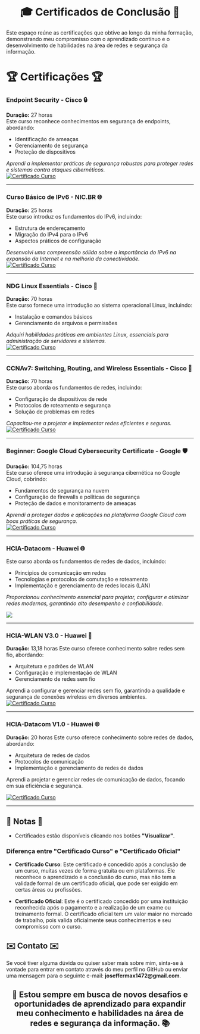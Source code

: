 <h1 align="center">🎓 Certificados de Conclusão 📜</h1>

Este espaço reúne as certificações que obtive ao longo da minha formação, demonstrando meu compromisso com o aprendizado contínuo e o desenvolvimento de habilidades na área de redes e segurança da informação.

# 🏆 Certificações 🏆

### Endpoint Security - Cisco 🔒
**Duração:** 27 horas  
Este curso reconhece conhecimentos em segurança de endpoints, abordando:
- Identificação de ameaças  
- Gerenciamento de segurança  
- Proteção de dispositivos  

_Aprendi a implementar práticas de segurança robustas para proteger redes e sistemas contra ataques cibernéticos._  
[![Certificado Curso](https://img.shields.io/badge/Certificado%20Curso-Visualizar-blue)](https://academicoifpbedubr-my.sharepoint.com/:b:/g/personal/joseffer_maxwel_academico_ifpb_edu_br/EUqbpfeJhktHgC_d05KGcT0BH4iGZQR_xpbrJ2kcZxR4kg?e=5Sj3p3)

---

### Curso Básico de IPv6 - NIC.BR 🌐
**Duração:** 25 horas  
Este curso introduz os fundamentos do IPv6, incluindo:
- Estrutura de endereçamento  
- Migração do IPv4 para o IPv6  
- Aspectos práticos de configuração  

_Desenvolvi uma compreensão sólida sobre a importância do IPv6 na expansão da Internet e na melhoria da conectividade._  
[![Certificado Curso](https://img.shields.io/badge/Certificado%20Curso-Visualizar-blue)](https://academicoifpbedubr-my.sharepoint.com/:b:/g/personal/joseffer_maxwel_academico_ifpb_edu_br/ERGaSmTr0zVOtJRSj7ylV68BrCQUEoIwu4chlwEFLEPvPA?e=dC7v1g)

---

### NDG Linux Essentials - Cisco 🐧
**Duração:** 70 horas  
Este curso fornece uma introdução ao sistema operacional Linux, incluindo:
- Instalação e comandos básicos  
- Gerenciamento de arquivos e permissões  

_Adquiri habilidades práticas em ambientes Linux, essenciais para administração de servidores e sistemas._  
[![Certificado Curso](https://img.shields.io/badge/Certificado%20Curso-Visualizar-blue)](https://academicoifpbedubr-my.sharepoint.com/:b:/g/personal/joseffer_maxwel_academico_ifpb_edu_br/ERs6jpThnA1IiKPfEcYhH4MBUVO24u1Esnnfztkrr6hddA?e=uiRkpm)

---

### CCNAv7: Switching, Routing, and Wireless Essentials - Cisco 📡
**Duração:** 70 horas  
Este curso aborda os fundamentos de redes, incluindo:
- Configuração de dispositivos de rede  
- Protocolos de roteamento e segurança  
- Solução de problemas em redes  

_Capacitou-me a projetar e implementar redes eficientes e seguras._  
[![Certificado Curso](https://img.shields.io/badge/Certificado%20Curso-Visualizar-blue)](https://academicoifpbedubr-my.sharepoint.com/:b:/g/personal/joseffer_maxwel_academico_ifpb_edu_br/ES4a_-y4iT5Mv7w2F7Xz9uABQWFhwEpYGFWr2eJAXiX1Dw?e=BCsZqa)

---

### Beginner: Google Cloud Cybersecurity Certificate - Google 🛡️
**Duração:** 104,75 horas  
Este curso oferece uma introdução à segurança cibernética no Google Cloud, cobrindo:
- Fundamentos de segurança na nuvem  
- Configuração de firewalls e políticas de segurança  
- Proteção de dados e monitoramento de ameaças  

_Aprendi a proteger dados e aplicações na plataforma Google Cloud com boas práticas de segurança._  
[![Certificado Curso](https://img.shields.io/badge/Certificado%20Curso-Visualizar-blue)](https://www.credly.com/badges/4189684b-b072-4f1a-9a1d-a1988e0a58b5)

---

### HCIA-Datacom  - Huawei 🌐 

Este curso aborda os fundamentos de redes de dados, incluindo:  
- Princípios de comunicação em redes  
- Tecnologias e protocolos de comutação e roteamento  
- Implementação e gerenciamento de redes locais (LAN)  

_Proporcionou conhecimento essencial para projetar, configurar e otimizar redes modernas, garantindo alto desempenho e confiabilidade._  

[![](https://img.shields.io/badge/Certificado%20Oficial-Visualizar-blue)](https://academicoifpbedubr-my.sharepoint.com/:b:/g/personal/joseffer_maxwel_academico_ifpb_edu_br/ERGhS6Vf9ztJhQIPaGK8zbUBaysTuOL0g4MXwZs2dCvqDg?e=f2Bxo9)

---

### HCIA-WLAN V3.0 - Huawei 📡
**Duração:** 13,18 horas 
Este curso oferece conhecimento sobre redes sem fio, abordando:
- Arquitetura e padrões de WLAN  
- Configuração e implementação de WLAN  
- Gerenciamento de redes sem fio  

Aprendi a configurar e gerenciar redes sem fio, garantindo a qualidade e segurança de conexões wireless em diversos ambientes. 
[![Certificado Curso](https://img.shields.io/badge/Certificado%20Curso-Visualizar-blue)](https://academicoifpbedubr-my.sharepoint.com/:i:/g/personal/joseffer_maxwel_academico_ifpb_edu_br/EfB4Q1FJxk1BosVk4D99wzYB5Fvkqzgfu6ZUF0orZ1UiUA?e=mjVbCP)

---

### HCIA-Datacom V1.0 - Huawei 🌐
**Duração:** 20 horas 
Este curso oferece conhecimento sobre redes de dados, abordando:
- Arquitetura de redes de dados 
- Protocolos de comunicação  
- Implementação e gerenciamento de redes de dados  

Aprendi a projetar e gerenciar redes de comunicação de dados, focando em sua eficiência e segurança.

[![Certificado Curso](https://img.shields.io/badge/Certificado%20Curso-Visualizar-blue)](https://academicoifpbedubr-my.sharepoint.com/:i:/g/personal/joseffer_maxwel_academico_ifpb_edu_br/EYInIhUeicRMq3EZ0kwvjcEB-mep685A_GdDH5VKmmuo1w?e=5CyOh4)

---

<h2>📝 Notas 📝</h2>

- Certificados estão disponíveis clicando nos botões **"Visualizar"**.

### Diferença entre "Certificado Curso" e "Certificado Oficial"

- **Certificado Curso**: Este certificado é concedido após a conclusão de um curso, muitas vezes de forma gratuita ou em plataformas. Ele reconhece o aprendizado e a conclusão do curso, mas não tem a validade formal de um certificado oficial, que pode ser exigido em certas áreas ou profissões.

- **Certificado Oficial**: Este é o certificado concedido por uma instituição reconhecida após o pagamento e a realização de um exame ou treinamento formal. O certificado oficial tem um valor maior no mercado de trabalho, pois valida oficialmente seus conhecimentos e seu compromisso com o curso.


<h2>✉️ Contato ✉️</h2>
Se você tiver alguma dúvida ou quiser saber mais sobre mim, sinta-se à vontade para entrar em contato através do meu perfil no GitHub ou enviar uma mensagem para o seguinte e-mail: <strong>joseffermax1472@gmail.com</strong>.

<h2 align="center">🌟 Estou sempre em busca de novos desafios e oportunidades de aprendizado para expandir meu conhecimento e habilidades na área de redes e segurança da informação. 📚</h2>


